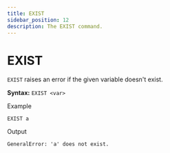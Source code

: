 ```yaml
---
title: EXIST
sidebar_position: 12
description: The EXIST command.
---
```


# EXIST
`EXIST` raises an error if the given variable doesn't exist.

**Syntax:** `EXIST <var>`

Example
```
EXIST a
```

Output
```
GeneralError: 'a' does not exist.
```
